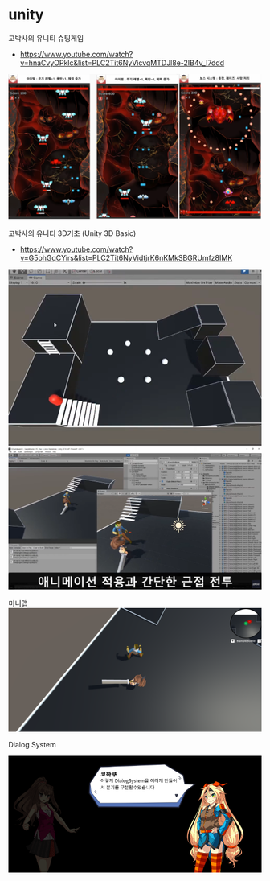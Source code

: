 # unity


고박사의 유니티 슈팅게임
+ https://www.youtube.com/watch?v=hnaCvyOPklc&list=PLC2Tit6NyVicvqMTDJl8e-2IB4v_I7ddd


![Shooting](https://github.com/gmake20/unity/blob/main/pds/images/gobaksa_shooting.png?raw=true)

고박사의 유니티 3D기초 (Unity 3D Basic)
+ https://www.youtube.com/watch?v=G5ohGqCYirs&list=PLC2Tit6NyVidtjrK6nKMkSBGRUmfz8IMK

![3d_1](https://github.com/gmake20/unity/blob/main/pds/images/gobaksa_3d_1.png?raw=true)
![3d_2](https://github.com/gmake20/unity/blob/main/pds/images/gobaksa_3d_2.png?raw=true)

미니맵
![3d_minimap](https://github.com/gmake20/unity/blob/main/pds/images/gobaksa_3d_minimap.png?raw=true)

Dialog System

![3d_minimap](https://github.com/gmake20/unity/blob/main/pds/images/dialog_system.png?raw=true)


